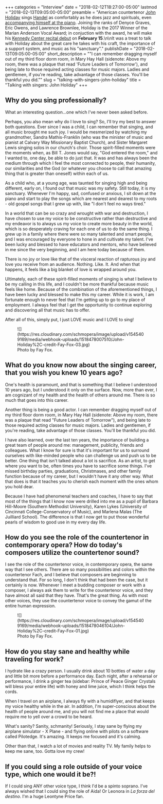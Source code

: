 +++
categories = "Interview"
date = "2018-02-12T18:27:00-05:00"
lastmod = "2018-02-13T09:05:00-05:00"
preamble = "American countertenor [John Holiday](/scene/people/john-holiday/) sings [Handel](https://www.youtube.com/watch?v=-TmQG2GkX1c) as comfortably as he does jazz and spirituals, even [accompanying himself at the piano](https://www.youtube.com/watch?v=yf7xu0f91wk). Joining the ranks of Denyce Graves, Eric Owens, and Lawrence Brownlee, Holiday is the 2017 Winner of the Marian Anderson Vocal Award; in conjuction with the award, he will make his [Kennedy Center recital debut](http://www.kennedy-center.org/calendar/event/OSOCC) on **February 15**.\n\nIt was a treat to talk with Holiday about the great care he takes with his craft, the importance of a support system, and music as his \"sanctuary\"."
publishDate = "2018-02-13T09:05:00-05:00"
short_description = "&quot;I can remember dragging myself out of my third floor dorm room, in Mary Hay Hall (sidenote: Above my room, there was a plaque that read &#039;Future Leaders of Tomorrow&#039;), and being late to those required acting classes for music majors.  Ladies and gentlemen, if you&#039;re reading, take advantage of those classes.  You&#039;ll be thankful you did.&quot;"
slug = "talking-with-singers-john-holiday"
title = "Talking with singers: John Holiday"
+++

## Why do you sing professionally?

What an interesting question…one which I've never been asked before.  

Perhaps, you also mean why do I love to sing?  So, I'll try my best to answer both questions.  Ever since I was a child, I can remember that singing, and all music brought me such joy.  I would be mesmerized by watching my grandmother, Sandra Mathis-Franklin (who was the minister of music and pianist at Calvary Way Missionary Baptist Church), and Sister Margaret Lewis singing solos in our church's choir.  Those spirit-filled moments were the moments when, as Bill T. Jones would say, "God entered the room," and I wanted to, one day, be able to do just that.  It was and has always been the medium through which I feel the most connected to people, their humanity, our similarities and the God (or whatever you choose to call that amazing thing that is greater than oneself) within each of us.  

As a child who, at a young age, was taunted for singing high and being different, early on, I found out that music was my safety.  Still today, it is my sanctuary.  Whenever I'm happy, sad, confused or anxious, I sit down at the piano and start to play the songs which are nearest and dearest to my roots - old gospel songs that I grew up with, like "I don't feel no ways tired."  

In a world that can be so crazy and wrought with war and destruction, I have chosen to use my voice to be constructive rather than destructive and my endeavor is to always us my voice to create more beauty in the world, which is so desperately craving for each one of us to do the same thing.  I grew up in a family where there were so many talented and smart people, and I was encouraged by everyone to hone in and cultivate my talent.  I've been lucky and blessed to have educators and mentors, who have believed in me since the very beginning, and I am here today because of them.  

There is no joy or love like that of the visceral reaction of rapturous joy and love you receive from an audience.  Nothing. Like. It.  And when that happens, it feels like a big blanket of love is wrapped around you. 

Ultimately, each of these spirit-filled moments of singing is what I believe to be my calling in this life, and I couldn't be more thankful because music feels like home.  Because of the combination of the aforementioned things, I have been lucky and blessed to make this my career. While it is work, I am fortunate enough to never feel that I'm getting up to go to my place of employment.  I always feel that I get the opportunity to continue exploring and discovering all that music has to offer.  

After all of this, simply put, I just LOVE music and I LOVE to sing!

<figure data-type="image">
![](https://res.cloudinary.com/schmopera/image/upload/v1545409169/media/webhook-uploads/1518478007510/John-Holiday%2C-credit-Fay-Fox-03.jpg)
<figcaption>Photo by Fay Fox.</figcaption>
</figure>

## What do you know now about the singing career, that you wish you knew 10 years ago?

One's health is paramount, and that is something that I believe I understood 10 years ago, but I understood it only on the surface.  Now, more than ever, I am cognizant of my health and the health of others around me. There is so much that goes into this career.  

Another thing is being a good actor.  I can remember dragging myself out of my third floor dorm room, in Mary Hay Hall (sidenote: Above my room, there was a plaque that read "Future Leaders of Tomorrow"), and being late to those required acting classes for music majors.  Ladies and gentlemen, if you're reading, take advantage of those classes.  You'll be thankful you did.

I have also learned, over the last ten years, the importance of building a great team of people around me: management, publicity, friends and colleagues.  What I know for sure is that it's important for us to surround ourselves with like-minded people who can challenge us and push us to be better.  One thing that isn't talked about a lot is sacrifice. As an artist, to get where you want to be, often times you have to sacrifice some things.  I've missed birthday parties, graduations, Christmases, and other family function because of my career, but I wouldn't have it any other way.  What that does is that it teaches you to cherish each moment with the ones whom you hold dear.

Because I have had phenomenal teachers and coaches, I have to say that most of the things that I know now were drilled into me as a pupil of Barbara Hill-Moore (Southern Methodist University), Karen Lykes (University of Cincinnati College-Conservatory of Music), and Marlena Malas (The Juilliard School).  The difference is that I now get to put those wonderful pearls of wisdom to good use in my every day life.  

## How do you see the role of the countertenor in contemporary opera?  How do today's composers utilize the countertenor sound?

I see the role of the countertenor voice, in contemporary opera, the same way that I see others.  There are so many possibilities and colors within the countertenor Fach, and I believe that composers are beginning to understand that.  For so long, I don't think that had been the case, but it certainly is now.  Whenever I meet a budding composer or work with a composer, I always ask them to write for the countertenor voice, and they have almost all said that they have.  That's the great thing.  As with most other voices, they use the countertenor voice to convey the gamut of the entire human expression. 

<figure data-type="image">
![](https://res.cloudinary.com/schmopera/image/upload/v1545409169/media/webhook-uploads/1518478046104/John-Holiday%2C-credit-Fay-Fox-01.jpg)
<figcaption>Photo by Fay Fox.</figcaption>
</figure>

## How do you stay sane and healthy while traveling for work?

I hydrate like a crazy person.  I usually drink about 10 bottles of water a day and little bit more before a performance day.  Each night, after a rehearsal or performance, I drink a ginger tea (sidebar: Prince of Peace Ginger Crystals will bless your entire life) with honey and lime juice, which I think helps the cords.  

When I travel on an airplane, I always fly with a humidiflyer, and that keeps my voice healthy while in the air.  In addition, I'm super-conscious about the health of people around me, and you will not find me a place that would require me to yell over a crowd to be heard. 

What's sanity?  Sanity, schmanity!  Seriously, I stay sane by flying my airplane simulator - X Plane - and flying online with pilots on a software called Pilotedge.  It's amazing.  It keeps me focused and it's calming. 

Other than that, I watch a lot of movies and reality TV.  My family helps to keep me sane, too. Gotta love my crew!  

## If you could sing a role outside of your voice type, which one would it be?!

If I could sing ANY other voice type, I think I'd be a spinto soprano.  I've always wished that I could sing the role of Aida! Or Leonora in *La forza del destino*. I'm a huge Leontyne Price fan.
